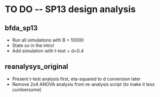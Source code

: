 TO DO -- SP13 design analysis
============================

bfda_sp13
---------

- Run all simulations with B = 10000
- State so in the intro!
- Add simulation with t-test + d=0.4

reanalysys_original
-------------------

- Present t-test analysis first, eta-squared to d conversion later
- Remove 2x4 ANOVA analysis from re-analysis script (to make it less cumbersome)
